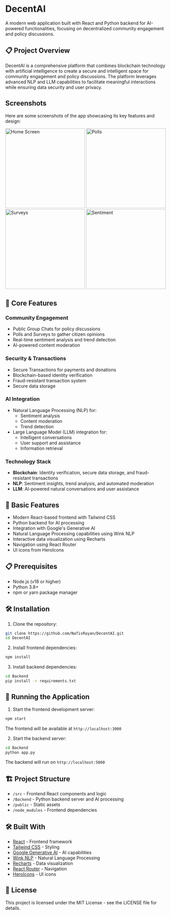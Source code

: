 # DecentAI

A modern web application built with React and Python backend for AI-powered functionalities, focusing on decentralized community engagement and policy discussions.

## 📋 Project Overview

DecentAI is a comprehensive platform that combines blockchain technology with artificial intelligence to create a secure and intelligent space for community engagement and policy discussions. The platform leverages advanced NLP and LLM capabilities to facilitate meaningful interactions while ensuring data security and user privacy.

## Screenshots  

Here are some screenshots of the app showcasing its key features and design:  

<img src="dai1.png" alt="Home Screen" width="250" />  

<img src="dai2.png" alt="Polls" width="250" />  

<img src="dai3.png" alt="Surveys" width="250" />  

<img src="dai4.png" alt="Sentiment" width="250" />  

## 🚀 Core Features

### Community Engagement
- Public Group Chats for policy discussions
- Polls and Surveys to gather citizen opinions
- Real-time sentiment analysis and trend detection
- AI-powered content moderation

### Security & Transactions
- Secure Transactions for payments and donations
- Blockchain-based identity verification
- Fraud-resistant transaction system
- Secure data storage

### AI Integration
- Natural Language Processing (NLP) for:
  - Sentiment analysis
  - Content moderation
  - Trend detection
- Large Language Model (LLM) integration for:
  - Intelligent conversations
  - User support and assistance
  - Information retrieval

### Technology Stack
- **Blockchain**: Identity verification, secure data storage, and fraud-resistant transactions
- **NLP**: Sentiment insights, trend analysis, and automated moderation
- **LLM**: AI-powered natural conversations and user assistance

## 🚀 Basic Features

- Modern React-based frontend with Tailwind CSS
- Python backend for AI processing
- Integration with Google's Generative AI
- Natural Language Processing capabilities using Wink NLP
- Interactive data visualization using Recharts
- Navigation using React Router
- UI icons from HeroIcons

## 📋 Prerequisites

- Node.js (v18 or higher)
- Python 3.8+
- npm or yarn package manager

## 🛠️ Installation

1. Clone the repository:
```bash
git clone https://github.com/NafisRayan/DecentAI.git
cd DecentAI
```

2. Install frontend dependencies:
```bash
npm install
```

3. Install backend dependencies:
```bash
cd Backend
pip install -r requirements.txt
```

## 🚀 Running the Application

1. Start the frontend development server:
```bash
npm start
```
The frontend will be available at `http://localhost:3000`

2. Start the backend server:
```bash
cd Backend
python app.py
```
The backend will run on `http://localhost:5000`

## 🏗️ Project Structure

- `/src` - Frontend React components and logic
- `/Backend` - Python backend server and AI processing
- `/public` - Static assets
- `/node_modules` - Frontend dependencies

## 🛠️ Built With

- [React](https://reactjs.org/) - Frontend framework
- [Tailwind CSS](https://tailwindcss.com/) - Styling
- [Google Generative AI](https://ai.google.dev/) - AI capabilities
- [Wink NLP](https://winkjs.org/wink-nlp/) - Natural Language Processing
- [Recharts](https://recharts.org/) - Data visualization
- [React Router](https://reactrouter.com/) - Navigation
- [HeroIcons](https://heroicons.com/) - UI icons

## 📝 License

This project is licensed under the MIT License - see the LICENSE file for details.
